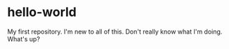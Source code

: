 # hello-world
My first repository.
I'm new to all of this.
Don't really know what I'm doing.
What's up?

